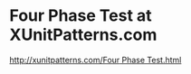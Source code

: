 <!--
id: 182580246
link: http://tumblr.atmos.org/post/182580246/four-phase-test-at-xunitpatterns-com
slug: four-phase-test-at-xunitpatterns-com
date: Mon Sep 07 2009 21:58:41 GMT-0700 (PDT)
publish: 2009-09-07
tags: 
title: Four Phase Test at XUnitPatterns.com 
-->


Four Phase Test at XUnitPatterns.com 
=====================================

[http://xunitpatterns.com/Four Phase
Test.html](http://xunitpatterns.com/Four%20Phase%20Test.html)


